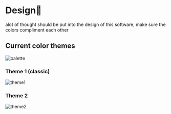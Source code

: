 # Design🎨
alot of thought should be put into the design of this software, make sure the colors compliment each other
## Current color themes
![palette](https://media.discordapp.net/attachments/1043040632781942854/1302835967832494182/colorpalette.png?ex=6729900c&is=67283e8c&hm=151dc5141f56be029c2c9c70016db92a10813258c55e5b6b1903441e3a614df6&=&format=webp&quality=lossless)

### Theme 1 (classic)
![theme1](https://media.discordapp.net/attachments/1043040632781942854/1302836602090815548/Desktop.png?ex=672990a3&is=67283f23&hm=93d586de7566b1873e6418ceb31a4dd5c51461dcc919c082d211f5d96e9f29a8&=&format=webp&quality=lossless)

### Theme 2
![theme2](https://media.discordapp.net/attachments/1043040632781942854/1302836851811553341/Desktop.png?ex=672990df&is=67283f5f&hm=9788078e9df7f2c7d281f5cb2437328896d9e22d102d9e7508fbe688df5e6275&=&format=webp&quality=lossless)
